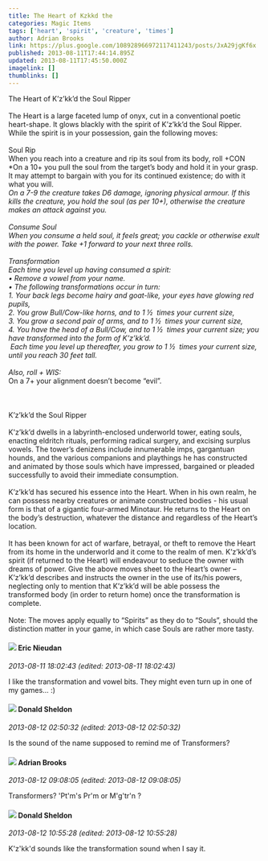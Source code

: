 ```yaml
---
title: The Heart of Kzkkd the
categories: Magic Items
tags: ['heart', 'spirit', 'creature', 'times']
author: Adrian Brooks
link: https://plus.google.com/108928966972117411243/posts/JxA29jgKf6x
published: 2013-08-11T17:44:14.895Z
updated: 2013-08-11T17:45:50.000Z
imagelink: []
thumblinks: []
---
```


The Heart of K’z’kk’d the Soul Ripper<br /><br />The Heart is a large faceted lump of onyx, cut in a conventional poetic heart-shape. It glows blackly with the spirit of K’z’kk’d the Soul Ripper. While the spirit is in your possession, gain the following moves:<br /><br />Soul Rip<br />When you reach into a creature and rip its soul from its body, roll +CON<br />*On a 10+ you pull the soul from the target’s body and hold it in your grasp. It may attempt to bargain with you for its continued existence; do with it what you will. <br />*On a 7-9 the creature takes D6 damage, ignoring physical armour. If this kills the creature, you hold the soul (as per 10+), otherwise the creature makes an attack against you.<br /><br />Consume Soul<br />When you consume a held soul, it feels great; you cackle or otherwise exult with the power. Take +1 forward to your next three rolls. <br /><br />Transformation<br />Each time you level up having consumed a spirit:<br />•	Remove a vowel from your name.<br />•	The following transformations occur in turn:<br />1.	Your back legs become hairy and goat-like, your eyes have glowing red pupils,<br />2.	You grow Bull/Cow-like horns, and to 1 ½  times your current size,  <br />3.	You grow a second pair of arms, and to 1 ½  times your current size, <br />4.	You have the head of a Bull/Cow, and to 1 ½  times your current size; you have transformed into the form of K’z’kk’d.<br /> Each time you level up thereafter, you grow to 1 ½  times your current size, until you reach 30 feet tall.<br /><br />Also, roll + WIS:<br />* On a 7+ your alignment doesn’t become “evil”.<br /> <br /><br /><br />K’z’kk’d the Soul Ripper <br /><br />K&#39;z’kk’d dwells in a labyrinth-enclosed underworld tower, eating souls, enacting eldritch rituals, performing radical surgery, and excising surplus vowels. The tower’s denizens include innumerable imps, gargantuan hounds, and the various companions and playthings he has constructed and animated by those souls which have impressed, bargained or pleaded successfully to avoid their immediate consumption. <br /><br />K’z’kk’d has secured his essence into the Heart. When in his own realm, he can possess nearby creatures or animate constructed bodies - his usual form is that of a gigantic four-armed Minotaur. He returns to the Heart on the body’s destruction, whatever the distance and regardless of the Heart’s location. <br /><br />It has been known for act of warfare, betrayal, or theft to remove the Heart from its home in the underworld and it come to the realm of men. K’z’kk’d’s spirit (if returned to the Heart) will endeavour to seduce the owner with dreams of power. Give the above moves sheet to the Heart’s owner – K’z’kk’d describes and instructs the owner in the use of its/his powers, neglecting only to mention that K’z’kk’d will be able possess the transformed body (in order to return home) once the transformation is complete.<br /><br />Note: The moves apply equally to “Spirits” as they do to “Souls”, should the distinction matter in your game, in which case Souls are rather more tasty.
<div id='comment z12sunai3xzidjeff22bcpezemnlvzbdz'>
  <h4><img src='{{site.baseurl}}//images/avatars/112928858730524882505_photo.jpg'> Eric Nieudan</h4>
      <p><cite>2013-08-11 18:02:43 (edited: 2013-08-11 18:02:43)</cite></p>
        <p>I like the transformation and vowel bits. They might even turn up in one of my games... :)</p>
</div>
        

<div id='comment z12sunai3xzidjeff22bcpezemnlvzbdz'>
  <h4><img src='{{site.baseurl}}//images/avatars/107340087089552618190_photo.jpg'> Donald Sheldon</h4>
      <p><cite>2013-08-12 02:50:32 (edited: 2013-08-12 02:50:32)</cite></p>
        <p>Is the sound of the name supposed to remind me of Transformers?</p>
</div>
        

<div id='comment z12sunai3xzidjeff22bcpezemnlvzbdz'>
  <h4><img src='{{site.baseurl}}//images/avatars/108928966972117411243_photo.jpg'> Adrian Brooks</h4>
      <p><cite>2013-08-12 09:08:05 (edited: 2013-08-12 09:08:05)</cite></p>
        <p>Transformers? &#39;Pt&#39;m&#39;s Pr&#39;m or M&#39;g&#39;tr&#39;n ?</p>
</div>
        

<div id='comment z12sunai3xzidjeff22bcpezemnlvzbdz'>
  <h4><img src='{{site.baseurl}}//images/avatars/107340087089552618190_photo.jpg'> Donald Sheldon</h4>
      <p><cite>2013-08-12 10:55:28 (edited: 2013-08-12 10:55:28)</cite></p>
        <p>K&#39;z&#39;kk&#39;d sounds like the transformation sound when I say it.</p>
</div>
        